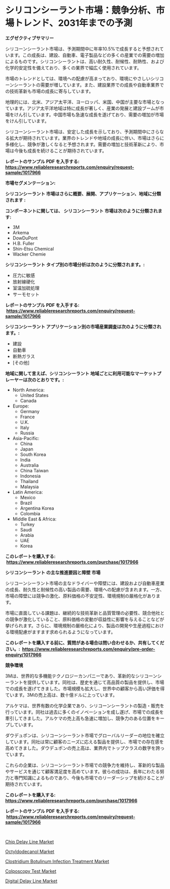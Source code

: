 <p><h1>シリコンシーラント市場：競争分析、市場トレンド、2031年までの予測</h1></p><p><strong>エグゼクティブサマリー</strong></p>
<p><p>シリコーンシーラント市場は、予測期間中に年率10.5%で成長すると予想されています。この成長は、建設、自動車、電子製品などの多くの産業での需要の増加によるものです。シリコンシーラントは、高い耐久性、耐候性、耐熱性、および化学的安定性を備えており、多くの業界で幅広く使用されています。</p><p>市場のトレンドとしては、環境への配慮が高まっており、環境にやさしいシリコーンシーラントの需要が増しています。また、建設業界での成長や自動車業界での技術革新も市場の成長に寄与しています。</p><p>地理的には、北米、アジア太平洋、ヨーロッパ、米国、中国が主要な市場となっています。アジア太平洋地域は特に成長が著しく、産業の発展と建設ブームが市場をけん引しています。中国市場も急速な成長を遂げており、需要の増加が市場をけん引しています。</p><p>シリコーンシーラント市場は、安定した成長を示しており、予測期間中にさらなる拡大が期待されています。業界のトレンドや地域の成長に伴い、市場はさらに多様化し、競争が激しくなると予想されます。需要の増加と技術革新により、市場は今後も成長を続けることが期待されています。</p></p>
<p><strong>レポートのサンプル PDF を入手する: <a href="https://www.reliableresearchreports.com/enquiry/request-sample/1017966">https://www.reliableresearchreports.com/enquiry/request-sample/1017966</a></strong></p>
<p><strong>市場セグメンテーション:</strong></p>
<p><strong> シリコンシーラント 市場はさらに概要、展開、アプリケーション、地域に分類されます :</strong></p>
<p><strong>コンポーネントに関しては、 シリコンシーラント 市場は次のように分類されます: &nbsp;</strong></p>
<p><ul><li>3M</li><li>Arkema</li><li>DowDuPont</li><li>H.B. Fuller</li><li>Shin-Etsu Chemical</li><li>Wacker Chemie</li></ul></p>
<p><strong> シリコンシーラント タイプ別の市場分析は次のように分類されます。:</strong></p>
<p><ul><li>圧力に敏感</li><li>放射線硬化</li><li>室温加硫処理</li><li>サーモセット</li></ul></p>
<p><strong>レポートのサンプル PDF を入手する: &nbsp;<a href="https://www.reliableresearchreports.com/enquiry/request-sample/1017966">https://www.reliableresearchreports.com/enquiry/request-sample/1017966</a></strong></p>
<p><strong> シリコンシーラント アプリケーション別の市場産業調査は次のように分類されます。:</strong></p>
<p><ul><li>建設</li><li>自動車</li><li>断熱ガラス</li><li>[その他]</li></ul></p>
<p><strong>地域に関して言えば、シリコンシーラント 地域ごとに利用可能なマーケットプレーヤーは次のとおりです。:</strong></p>
<p><ul>
    <li>
        North America:
        <ul>
            <li>United States</li>
            <li>Canada</li>
        </ul>
    </li>
    <li>
        Europe:
        <ul>
            <li>Germany</li>
            <li>France</li>
            <li>U.K.</li>
            <li>Italy</li>
            <li>Russia</li>
        </ul>
    </li>
    <li>
        Asia-Pacific:
        <ul>
            <li>China</li>
            <li>Japan</li>
            <li>South Korea</li>
            <li>India</li>
            <li>Australia</li>
            <li>China Taiwan</li>
            <li>Indonesia</li>
            <li>Thailand</li>
            <li>Malaysia</li>
        </ul>
    </li>
    <li>
        Latin America:
        <ul>
            <li>Mexico</li>
            <li>Brazil</li>
            <li>Argentina Korea</li>
            <li>Colombia</li>
        </ul>
    </li>
    <li>
        Middle East & Africa:
        <ul>
            <li>Turkey</li>
            <li>Saudi</li>
            <li>Arabia</li>
            <li>UAE</li>
            <li>Korea</li>
        </ul>
    </li>
    </ul></p>
<p><strong>このレポートを購入する: &nbsp;<a href="https://www.reliableresearchreports.com/purchase/1017966">https://www.reliableresearchreports.com/purchase/1017966</a></strong></p>
<p><strong>シリコンシーラント の主な推進要因と障壁 市場</strong></p>
<p><p>シリコーンシーラント市場の主なドライバーや障壁には、建設および自動車産業の成長、耐久性と耐候性の高い製品の需要、環境への配慮が含まれます。一方、市場の障壁には競争の激化、原料価格の不安定性、環境規制の厳格化があります。</p><p>市場に直面している課題は、継続的な技術革新と品質管理の必要性、競合他社との競争が激化していること、原料価格の変動が収益性に影響を与えることなどが挙げられます。さらに、環境規制の厳格化により、製品の開発や生産過程における環境配慮がますます求められるようになっています。</p></p>
<p><strong>このレポートを購入する前に、質問がある場合は問い合わせるか、共有してください。:&nbsp; <a href="https://www.reliableresearchreports.com/enquiry/pre-order-enquiry/1017966">https://www.reliableresearchreports.com/enquiry/pre-order-enquiry/1017966</a></strong></p>
<p><strong>競争環境</strong></p>
<p><p>3Mは、世界的な多機能テクノロジーカンパニーであり、革新的なシリコーンシーラントを提供しています。同社は、歴史を通じて高品質の製品を提供し、市場での成長を遂げてきました。市場規模も拡大し、世界中の顧客から高い評価を得ています。3Mの売上高は、数十億ドルに上っています。</p><p>アルケマは、世界有数の化学企業であり、シリコーンシーラントの製造・販売を行っています。同社は過去に多くのイノベーションを成し遂げ、市場での成長を牽引してきました。アルケマの売上高も急速に増加し、競争力のある位置をキープしています。</p><p>ダウデュポンは、シリコーンシーラント市場でグローバルリーダーの地位を確立しています。同社は常に顧客のニーズに応える製品を提供し、市場での存在感を高めてきました。ダウデュポンの売上高は、業界内でトップクラスの数字を誇っています。</p><p>これらの企業は、シリコーンシーラント市場での競争力を維持し、革新的な製品やサービスを通じて顧客満足度を高めています。彼らの成功は、長年にわたる努力と専門知識によるものであり、今後も市場でのリーダーシップを続けることが期待されています。</p></p>
<p><strong>このレポートを購入する: &nbsp; <a href="https://www.reliableresearchreports.com/purchase/1017966">https://www.reliableresearchreports.com/purchase/1017966</a></strong></p>
<p><strong>レポートのサンプル PDF を入手する: &nbsp;<a href="https://www.reliableresearchreports.com/enquiry/request-sample/1017966">https://www.reliableresearchreports.com/enquiry/request-sample/1017966</a></strong><strong></strong></p>
<p>&nbsp;</p>
<p><p><a href="https://github.com/RoccoManning/Market-Research-Report-List-3/blob/main/chip-delay-line-market.md">Chip Delay Line Market</a></p><p><a href="https://invited-way-688.notion.site/Octyldodecanol-Market-Size-Global-Industry-Overview-Market-Segmentation-and-Forecast-2024-to-2031-eadcf5c67e9b4a8689d037d8f22576e0">Octyldodecanol Market</a></p><p><a href="https://issuu.com/reportprime-2/docs/clostridium-botulinum-infection-treatment-market-s">Clostridium Botulinum Infection Treatment Market</a></p><p><a href="https://issuu.com/reportprime-2/docs/colposcopy-test-market-size-2030.pptx">Colposcopy Test Market</a></p><p><a href="https://github.com/gulaimolin/Market-Research-Report-List-3/blob/main/digital-delay-line-market.md">Digital Delay Line Market</a></p></p>